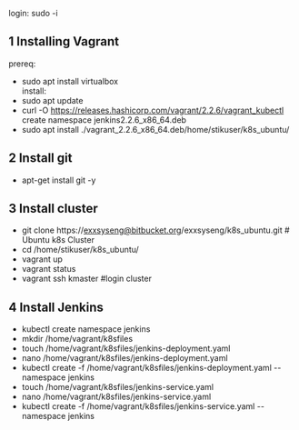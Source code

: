 login: sudo -i

## 1 Installing Vagrant  
 prereq:  
  - sudo apt install virtualbox  
 install:  
  - sudo apt update  
  - curl -O https://releases.hashicorp.com/vagrant/2.2.6/vagrant_kubectl create namespace jenkins2.2.6_x86_64.deb  
  - sudo apt install ./vagrant_2.2.6_x86_64.deb/home/stikuser/k8s_ubuntu/  
## 2 Install git  
  - apt-get install git -y  
## 3 Install cluster  
  - git clone https://exxsyseng@bitbucket.org/exxsyseng/k8s_ubuntu.git      # Ubuntu k8s Cluster  
  - cd /home/stikuser/k8s_ubuntu/  
  - vagrant up  
  - vagrant status  
  - vagrant ssh kmaster   #login cluster  
## 4 Install Jenkins  
  - kubectl create namespace jenkins  
  - mkdir /home/vagrant/k8sfiles  
  - touch /home/vagrant/k8sfiles/jenkins-deployment.yaml  
  - nano /home/vagrant/k8sfiles/jenkins-deployment.yaml  
  - kubectl create -f /home/vagrant/k8sfiles/jenkins-deployment.yaml --namespace jenkins  
  - touch /home/vagrant/k8sfiles/jenkins-service.yaml  
  - nano /home/vagrant/k8sfiles/jenkins-service.yaml  
  - kubectl create -f /home/vagrant/k8sfiles/jenkins-service.yaml --namespace jenkins  
  
  
  
